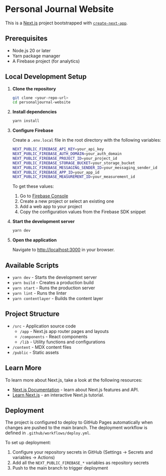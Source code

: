 # Personal Journal Website

This is a [Next.js](https://nextjs.org) project bootstrapped with [`create-next-app`](https://nextjs.org/docs/app/api-reference/cli/create-next-app).

## Prerequisites

- Node.js 20 or later
- Yarn package manager
- A Firebase project (for analytics)

## Local Development Setup

1. **Clone the repository**
   ```bash
   git clone <your-repo-url>
   cd personaljournal-website
   ```

2. **Install dependencies**
   ```bash
   yarn install
   ```

3. **Configure Firebase**
   
   Create a `.env.local` file in the root directory with the following variables:
   ```bash
   NEXT_PUBLIC_FIREBASE_API_KEY=your_api_key
   NEXT_PUBLIC_FIREBASE_AUTH_DOMAIN=your_auth_domain
   NEXT_PUBLIC_FIREBASE_PROJECT_ID=your_project_id
   NEXT_PUBLIC_FIREBASE_STORAGE_BUCKET=your_storage_bucket
   NEXT_PUBLIC_FIREBASE_MESSAGING_SENDER_ID=your_messaging_sender_id
   NEXT_PUBLIC_FIREBASE_APP_ID=your_app_id
   NEXT_PUBLIC_FIREBASE_MEASUREMENT_ID=your_measurement_id
   ```
   
   To get these values:
   1. Go to [Firebase Console](https://console.firebase.google.com/)
   2. Create a new project or select an existing one
   3. Add a web app to your project
   4. Copy the configuration values from the Firebase SDK snippet

4. **Start the development server**
   ```bash
   yarn dev
   ```

5. **Open the application**
   
   Navigate to [http://localhost:3000](http://localhost:3000) in your browser.

## Available Scripts

- `yarn dev` - Starts the development server
- `yarn build` - Creates a production build
- `yarn start` - Runs the production server
- `yarn lint` - Runs the linter
- `yarn contentlayer` - Builds the content layer

## Project Structure

- `/src` - Application source code
  - `/app` - Next.js app router pages and layouts
  - `/components` - React components
  - `/lib` - Utility functions and configurations
- `/content` - MDX content files
- `/public` - Static assets

## Learn More

To learn more about Next.js, take a look at the following resources:

- [Next.js Documentation](https://nextjs.org/docs) - learn about Next.js features and API.
- [Learn Next.js](https://nextjs.org/learn) - an interactive Next.js tutorial.

## Deployment

The project is configured to deploy to GitHub Pages automatically when changes are pushed to the main branch. The deployment workflow is defined in `.github/workflows/deploy.yml`.

To set up deployment:
1. Configure your repository secrets in GitHub (Settings → Secrets and variables → Actions)
2. Add all the `NEXT_PUBLIC_FIREBASE_*` variables as repository secrets
3. Push to the main branch to trigger deployment
